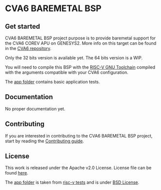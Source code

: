 # CVA6 BAREMETAL BSP

## Get started

CVA6 BAREMETAL BSP project purpose is to provide baremetal support for the CVA6 COREV APU on GENESYS2. More info on this target can be found in the [CVA6 repository](https://github.com/openhwgroup/cva6).

Only the 32 bits version is available yet. The 64 bits version is a WIP.

You will need to compile this BSP with the [RISC-V GNU Toolchain](https://github.com/riscv-collab/riscv-gnu-toolchain) compiled with the arguments compatible with your CVA6 configuration.

The [app folder](/app) contains basic application tests.

## Documentation

No proper documentation yet.

## Contributing

If you are interested in contributing to the CVA6 BAREMETAL BSP project, start by reading the [Contributing guide](/CONTRIBUTING.md).

## License

This work is released under the Apache v2.0 License.
License file can be found [here](/LICENSE).

The [app folder](/app) is taken from [risc-v tests](https://github.com/riscv-software-src/riscv-tests) and is under [BSD License](/app/LICENSE).

